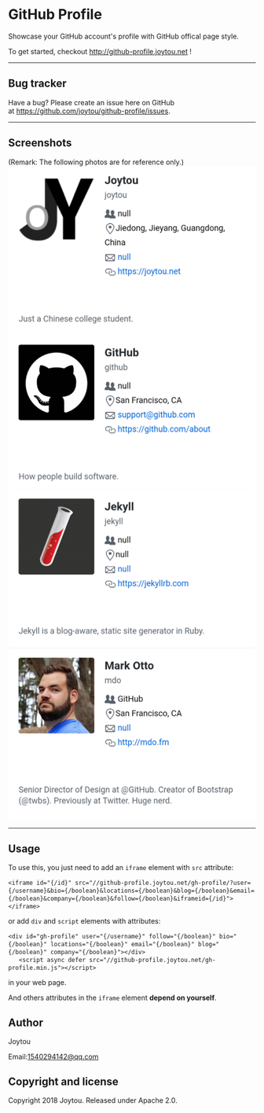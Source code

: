 # GitHub Profile

Showcase your GitHub account's profile with GitHub offical page style.

To get started, checkout http://github-profile.joytou.net !

-------

## Bug tracker

Have a bug? Please create an issue here on GitHub at https://github.com/joytou/github-profile/issues.

-------

## Screenshots
(Remark: The following photos are for reference only.)
![image](https://raw.githubusercontent.com/joytou/github-profile/master/Screenshot_2018-08-10-15-23-41.png)
![image](https://raw.githubusercontent.com/joytou/github-profile/master/Screenshot_2018-08-10-15-24-07.png)
![image](https://raw.githubusercontent.com/joytou/github-profile/master/Screenshot_2018-08-10-15-24-50.png)
![image](https://raw.githubusercontent.com/joytou/github-profile/master/Screenshot_2018-08-10-15-25-27.png)

-------

## Usage

To use this, you just need to add an `iframe` element with `src` attribute:  
```
<iframe id="{/id}" src="//github-profile.joytou.net/gh-profile/?user={/username}&bio={/boolean}&locations={/boolean}&blog={/boolean}&email={/boolean}&company={/boolean}&follow={/boolean}&iframeid={/id}"></iframe>
``` 
or  add `div` and `script` elements with attributes:
```
<div id="gh-profile" user="{/username}" follow="{/boolean}" bio="{/boolean}" locations="{/boolean}" email="{/boolean}" blog="{/boolean}" company="{/boolean}"></div>
   <script async defer src="//github-profile.joytou.net/gh-profile.min.js"></script>
```
in your web page. 

And others attributes in the `iframe` element **depend on yourself**.

## Author

Joytou

Email:<1540294142@qq.com>

## Copyright and license

Copyright 2018 Joytou. Released under Apache 2.0.

